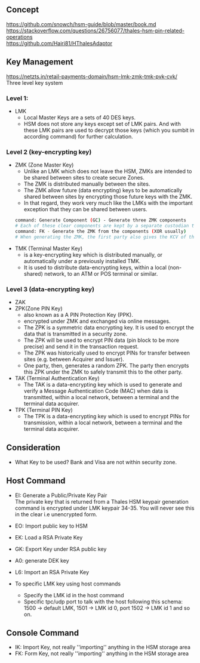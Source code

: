 ## Concept  
https://github.com/snowch/hsm-guide/blob/master/book.md  
https://stackoverflow.com/questions/26756077/thales-hsm-pin-related-operations  
https://github.com/Hairi81/HThalesAdaptor  

## Key Management
https://netzts.in/retail-payments-domain/hsm-lmk-zmk-tmk-pvk-cvk/  
Three level key system
### Level 1: 
- LMK  
  - Local Master Keys are a sets of 40 DES keys.  
  - HSM does not store any keys except set of LMK pairs. And with these LMK pairs are used to decrypt those keys (which you sumbit in according command) for further calculation.  

### Level 2 (key-encrypting key)  
- ZMK (Zone Master Key)  
  - Unlike an LMK which does not leave the HSM, ZMKs are intended to be shared between sites to create secure Zones.
  - The ZMK is distributed manually between the sites.  
  - The ZMK allow future (data encrypting) keys to be automatically shared between sites by encrypting those future keys with the ZMK.  
  - In that regard, they work very much like the LMKs with the important exception that they can be shared between users.
  ```sh
  command: Generate Component (GC) - Generate three ZMK components
  # Each of these clear components are kept by a separate custodian that works for the first party and are delivered to different custodians of the second party.
  command: FK - Generate the ZMK from the components (XOR usually)
  # When generating the ZMK, the first party also gives the KCV of the ZMK to the second party (for the example key the KCV is 6CE4CF). That way, the second party can verify the correct reception and data entry of the ZMK components.
  ```
- TMK (Terminal Master Key)  
  - is a key-encrypting key which is distributed manually, or automatically under a previously installed TMK.
  - It is used to distribute data-encrypting keys, within a local (non-shared) network, to an ATM or POS terminal or similar.  

### Level 3 (data-encrypting key)  
- ZAK
- ZPK(Zone PIN Key)  
  - also known as a A PIN Protection Key (PPK).  
  - encrypted under ZMK and exchanged via online messages.
  - The ZPK is a symmetric data encrypting key. It is used to encrypt the data that is transmitted in a security zone.
  - The ZPK will be used to encrypt PIN data (pin block to be more precise) and send it in the transaction request.  
  - The ZPK was historically used to encrypt PINs for transfer between sites (e.g. between Acquirer and Issuer).
  - One party, then, generates a random ZPK. The party then encrypts this ZPK under the ZMK to safely transmit this to the other party.  
- TAK (Terminal Authentication Key)  
  - The TAK is a data-encrypting key which is used to generate and verify a Message Authentication Code (MAC) when data is transmitted, within a local network, between a terminal and the terminal data acquirer.
- TPK (Terminal PIN Key)  
  - The TPK is a data-encrypting key which is used to encrypt PINs for transmission, within a local network, between a terminal and the terminal data acquirer.

## Consideration
- What Key to be used? 
  Bank and Visa are not within security zone.  

## Host Command
- EI: Generate a Public/Private Key Pair  
  The private key that is returned from a Thales HSM keypair generation command is encrypted under LMK keypair 34-35. You will never see this in the clear i.e unencrypted form.
- EO: Import public key to HSM  
- EK: Load a RSA Private Key  
- GK: Export Key under RSA public key
- A0: generate DEK key
- L6: Import an RSA Private Key

- To specific LMK key using host commands  
  - Specify the LMK id in the host command  
  - Specific tpc/udp port to talk with the host following this schema:   
    1500 -> default LMK, 1501 -> LMK id 0, port 1502 -> LMK id 1 and so on.

## Console Command
- IK: Import Key, not really ''importing'' anything in the HSM storage area
- FK: Form Key, not really ''importing'' anything in the HSM storage area